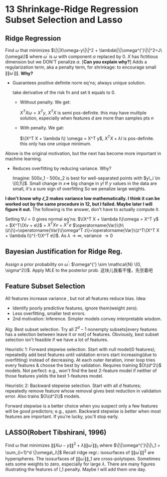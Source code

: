 # 13 Shrinkage-Ridge Regression Subset Selection and Lasso

## Ridge Regression

Find $\omega$ that minimizes $\|\|X\omega-y\|\|^2 + \lambda\|\|\omega^{'}\|\|^2=J\(\omega\)$ where $\omega^{'}$ is $\omega$ with component $\alpha$ replaced by 0. $X$ has fictitious dimension but we DON'T penalize $\alpha$. \[**Can you explain why?**\] Adds a regularization term, aka a penalty term, for shrinkage: to encourage small $\|\|\omega^{'}\|\|$. **Why?**

* Guarantees positive definite norm eq'ns; always unique solution.

  take derivative of the risk fn and set it equals to 0. 

  * Without penalty. We get:

    $X^T X \omega = X^T y$, $X^T X$ is semi pos-definite. this may have multiple solution, especially when features $d$ are more than samples pts $n$

  * With penalty. We gat:

    $\(X^T X + \lambda I\) \omega = X^T y$, $X^T X + \lambda I$ is pos-definite. this only has one unique minimum.

Above is the original motivation, but the next has become more important in machine learning.

* Reduces overfitting by reducing variance. Why?

  Imagine: 500$x\_1$ - 500$x\_2$ is best for well-separated points with $y\_i \in \[0,1\]$. Small change in $x \Rightarrow$ big change in $y$! If $y$ values in the data are small, it's a sure sign of overfitting So we penalize large weights.

**I don't know why $\mathcal{l}\_2$ makes variance low mathematically. I think it can be worked out by the same procedure in 12, but I failed. Maybe later I will figure it out.** The following is the answer, don't have to actually compute it.

Setting $\nabla J = 0$ gives normal eq'ns: $\(X^T X + \lambda I\)\omega = X^T y$ = $X^T\(Xv + e\)$ = $X^T X v$ + $X^T e$ $\operatorname{Var}\(h\(z\)\)=\operatorname{Var}\(\omega^T z\)=\operatorname{Var}\(z^T\(X^T X + \lambda I\)^{-1}X^T e\)$. As $\lambda \rightarrow \infty$, variance $\rightarrow 0$

## Bayesian Justification for Ridge Reg.

Assign a prior probability on $\omega^{'}$: $\omega^{'} \sim \mathcal{N} \(0, \sigma^2\)$. Apply MLE to the posterior prob. 这块儿我看不懂，先空着吧

## Feature Subset Selection

All features increase variance , but not all features reduce bias. Idea:

* Identify poorly predictive features, ignore them\(weight zero\).
* Less overfitting, smaller test errors.
* 2nd motivation: Inference. Simpler models convey interpretable wisdom.

Alg: Best subset selection. Try all $2^d - 1$ nonempty subsets\[every features has a selection between leave it or not\] of features. Obviously, best subset selection isn't feasible if we have a lot of features.

Heuristic 1: Forward stepwise selection. Start with null model\(0 features\); repeatedly add best features until validation errors start increasing\(due to overfitting\) instead of decreasing. At each outer iteration, inner loop tries every features & choose the best by validation. Requires training $O\(d^2\)$ models. Not perfect: e.g., won't find the best 2-feature model if neither of those features yields the best 1-features model.

Heuristic 2: Backward stepwise selection. Start with all $d$ features; repeatedly remove feature whose removal gives best reduction in validation error. Also trains $O\(d^2\)$ models.

Forward stepwise is a better choice when you suspect only a few features will be good predictors; e.g., spam. Backward stepwise is better when most features are important. If you're lucky, you'll stop early.

## LASSO\(Robert Tibshirani, 1996\)

Find $\omega$ that minimizes $\|\|X \omega - y\|\|^2 + \lambda \|\|\omega^{'}\|\|_1$ where $\|\|\omega^{'}\|\|\_1 = \sum_{i=1}^d \|\omega\_i\|$ Recall ridge regr.: isosurfaces of $\|\|\omega^{'}\|\|^2$ are hyperspheres. The isosurfaces of $\|\|\omega^{'}\|\|\_1$ are cross-polytopes. Sometimes sets some weights to zero, especially for large $\lambda$. There are many figures illustrating the features of $l\_1$ penalty. Maybe I will add them one day.

